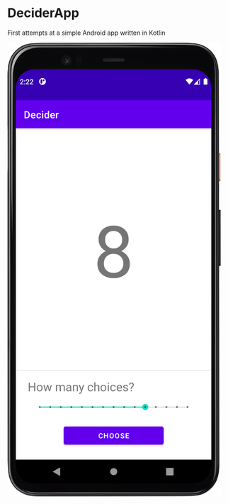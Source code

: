 # DeciderApp
First attempts at a simple Android app written in Kotlin

![alt text](https://github.com/Jonathon-A/DeciderApp/blob/main/Images/Screenshot.png)
